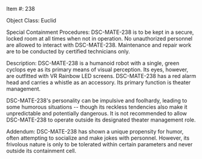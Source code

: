 Item #: 238

Object Class: Euclid

Special Containment Procedures: DSC-MATE-238 is to be kept in a secure, locked room at all times when not in operation. No unauthorized personnel are allowed to interact with DSC-MATE-238. Maintenance and repair work are to be conducted by certified technicians only.

Description: DSC-MATE-238 is a humanoid robot with a single, green cyclops eye as its primary means of visual perception. Its eyes, however, are outfitted with VR Rainbow LED screens. DSC-MATE-238 has a red alarm head and carries a whistle as an accessory. Its primary function is theater management.

DSC-MATE-238's personality can be impulsive and foolhardy, leading to some humorous situations -- though its reckless tendencies also make it unpredictable and potentially dangerous. It is not recommended to allow DSC-MATE-238 to operate outside its designated theater management role.

Addendum: DSC-MATE-238 has shown a unique propensity for humor, often attempting to socialize and make jokes with personnel. However, its frivolous nature is only to be tolerated within certain parameters and never outside its containment cell.